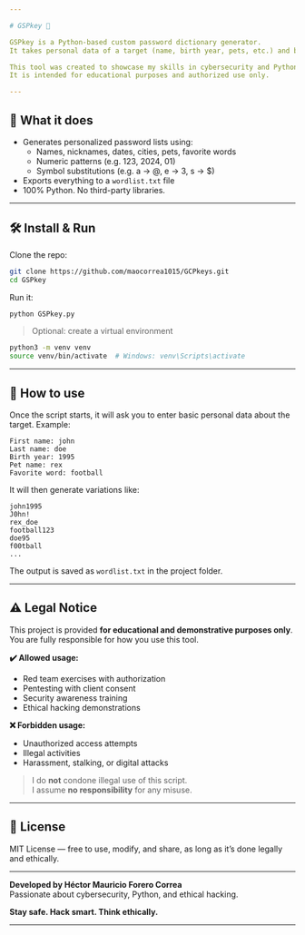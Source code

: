 ```yaml
---

# GSPkey 🔐

GSPkey is a Python-based custom password dictionary generator.  
It takes personal data of a target (name, birth year, pets, etc.) and builds a tailored wordlist with possible password combinations.

This tool was created to showcase my skills in cybersecurity and Python programming.  
It is intended for educational purposes and authorized use only.

---
```


## 🧠 What it does

- Generates personalized password lists using:
  - Names, nicknames, dates, cities, pets, favorite words
  - Numeric patterns (e.g. 123, 2024, 01)
  - Symbol substitutions (e.g. a → @, e → 3, s → $)
- Exports everything to a `wordlist.txt` file
- 100% Python. No third-party libraries.

---

## 🛠️ Install & Run

Clone the repo:

```bash
git clone https://github.com/maocorrea1015/GCPkeys.git
cd GSPkey
```

Run it:

```bash
python GSPkey.py
```

> Optional: create a virtual environment

```bash
python3 -m venv venv
source venv/bin/activate  # Windows: venv\Scripts\activate
```

---

## 🚀 How to use

Once the script starts, it will ask you to enter basic personal data about the target. Example:

```
First name: john  
Last name: doe  
Birth year: 1995  
Pet name: rex  
Favorite word: football  
```

It will then generate variations like:

```
john1995  
J0hn!  
rex_doe  
football123  
doe95  
f00tball  
...
```

The output is saved as `wordlist.txt` in the project folder.

---

## ⚠️ Legal Notice

This project is provided **for educational and demonstrative purposes only**.  
You are fully responsible for how you use this tool.

**✔️ Allowed usage:**
- Red team exercises with authorization
- Pentesting with client consent
- Security awareness training
- Ethical hacking demonstrations

**❌ Forbidden usage:**
- Unauthorized access attempts
- Illegal activities
- Harassment, stalking, or digital attacks

> I do **not** condone illegal use of this script.  
> I assume **no responsibility** for any misuse.

---

## 📄 License

MIT License — free to use, modify, and share, as long as it’s done legally and ethically.

---

**Developed by Héctor Mauricio Forero Correa**  
Passionate about cybersecurity, Python, and ethical hacking.

**Stay safe. Hack smart. Think ethically.**

---
